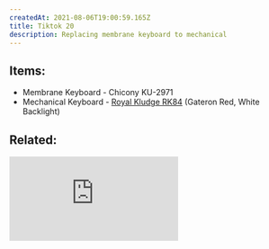 ```yaml
---
createdAt: 2021-08-06T19:00:59.165Z
title: Tiktok 20
description: Replacing membrane keyboard to mechanical
---
```

## Items:

* Membrane Keyboard - Chicony KU-2971
* Mechanical Keyboard - [Royal Kludge RK84](https://shopee.ph/product/453543298/10407403575?smtt=0.89058394-1628276832.5) (Gateron Red, White Backlight)



## Related:

<iframe src="https://www.youtube.com/embed/8UNtiU-87w8" title="YouTube video player" frameborder="0" allow="accelerometer; autoplay; clipboard-write; encrypted-media; gyroscope; picture-in-picture" allowfullscreen></iframe>